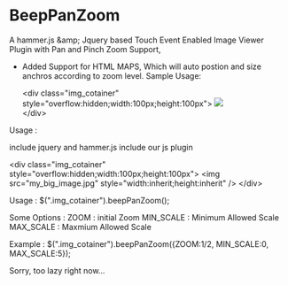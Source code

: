 # BeepPanZoom
A hammer.js &amp;amp; Jquery based Touch Event Enabled Image Viewer Plugin with Pan and Pinch Zoom Support,
* Added Support for HTML MAPS, Which will auto postion and size anchros according to zoom level.
  Sample Usage:
  
  &lt;div class=&quot;img_cotainer&quot; style=&quot;overflow:hidden;width:100px;height:100px&quot;&gt;
  <img src="assets/image.jpg"  usemap="#image-map">
  <map name="image-map">
    <area target="" alt="" title="" href="http://example.com/" coords="1909,3816,2026,4061" shape="rect">
  </map>  
  &lt;/div&gt;
    
Usage :

include jquery and hammer.js
include our js plugin

&lt;div class=&quot;img_cotainer&quot; style=&quot;overflow:hidden;width:100px;height:100px&quot;&gt;
&lt;img src=&quot;my_big_image.jpg&quot; style=&quot;width:inherit;height:inherit&quot; /&gt;
&lt;/div&gt;

Usage : 
$(&quot;.img_cotainer&quot;).beepPanZoom();


Some Options : 
ZOOM      : initial Zoom
MIN_SCALE : Minimum Allowed Scale
MAX_SCALE : Maxmium Allowed Scale


Example : 
$(".img_cotainer").beepPanZoom({ZOOM:1/2,
MIN_SCALE:0,
MAX_SCALE:5});


Sorry, too lazy right now...
